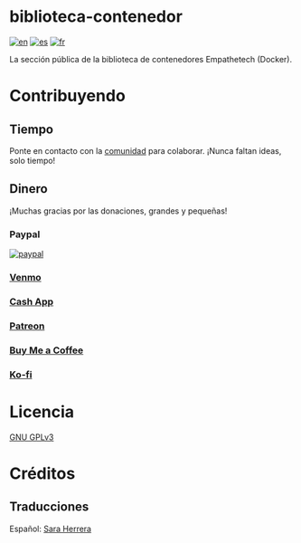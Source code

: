 # biblioteca-contenedor
[![en](https://img.shields.io/badge/lang-en-blue.svg)](https://github.com/Empathetech-LLC/container_library/blob/main/README.md)
[![es](https://img.shields.io/badge/lang-es-red.svg)](https://github.com/Empathetech-LLC/container_library/blob/main/README.es.md)
[![fr](https://img.shields.io/badge/lang-fr-white.svg)](https://github.com/Empathetech-LLC/container_library/blob/main/README.fr.md)

La sección pública de la biblioteca de contenedores Empathetech (Docker).

# Contribuyendo

## Tiempo

Ponte en contacto con la [comunidad](mailto:community@empathetech.net?subject=Becoming%20a%20contributor) para colaborar. ¡Nunca faltan ideas, solo tiempo!

## Dinero

¡Muchas gracias por las donaciones, grandes y pequeñas!

### Paypal

[![paypal](https://www.paypalobjects.com/en_US/i/btn/btn_donateCC_LG.gif)](https://www.paypal.com/donate/?hosted_button_id=NGEL6AB5A6KNL)

### [Venmo](https://venmo.com/empathetech)

### [Cash App](https://cash.app/$empathetech)

### [Patreon](https://patreon.com/empathetech)

### [Buy Me a Coffee](https://www.buymeacoffee.com/empathetech)

### [Ko-fi](https://ko-fi.com/empathetech)

# Licencia

[GNU GPLv3](LICENSE)

# Créditos

## Traducciones

Español: [Sara Herrera](https://www.fiverr.com/saraqua)